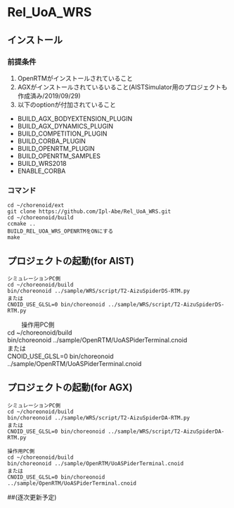 # Rel_UoA_WRS

## インストール  
### 前提条件  
1. OpenRTMがインストールされていること  
2. AGXがインストールされているいること(AISTSimulator用のプロジェクトも作成済み/2019/09/29)  
3. 以下のoptionが付加されていること  
* BUILD_AGX_BODYEXTENSION_PLUGIN  
* BUILD_AGX_DYNAMICS_PLUGIN  
* BUILD_COMPETITION_PLUGIN  
* BUILD_CORBA_PLUGIN  
* BUILD_OPENRTM_PLUGIN  
* BUILD_OPENRTM_SAMPLES  
* BUILD_WRS2018  
* ENABLE_CORBA  






### コマンド
    cd ~/chorenoid/ext   
    git clone https://github.com/Ipl-Abe/Rel_UoA_WRS.git  
    cd ~/choreonoid/build   
    ccmake ..   
    BUILD_REL_UOA_WRS_OPENRTMをONにする  
    make   
    
## プロジェクトの起動(for AIST)
    シミュレーションPC側　
    cd ~/choreonoid/build
    bin/choreonoid ../sample/WRS/script/T2-AizuSpiderDS-RTM.py  
    または  
    CNOID_USE_GLSL=0 bin/choreonoid ../sample/WRS/script/T2-AizuSpiderDS-RTM.py  
　　
    操作用PC側  
    cd ~/choreonoid/build  
    bin/choreonoid ../sample/OpenRTM/UoASPiderTerminal.cnoid  
    または  
    CNOID_USE_GLSL=0 bin/choreonoid ../sample/OpenRTM/UoASPiderTerminal.cnoid  

## プロジェクトの起動(for AGX)
    シミュレーションPC側
    cd ~/choreonoid/build   
    bin/choreonoid ../sample/WRS/script/T2-AizuSpiderDA-RTM.py  
    または  
    CNOID_USE_GLSL=0 bin/choreonoid ../sample/WRS/script/T2-AizuSpiderDA-RTM.py  
    
    操作用PC側
    cd ~/choreonoid/build  
    bin/choreonoid ../sample/OpenRTM/UoASPiderTerminal.cnoid  
    または  
    CNOID_USE_GLSL=0 bin/choreonoid ../sample/OpenRTM/UoASPiderTerminal.cnoid  
##(逐次更新予定)
